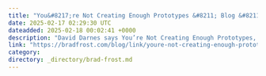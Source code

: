 ```yaml
---
title: "You&#8217;re Not Creating Enough Prototypes &#8211; Blog &#8211; zeroheight"
date: 2025-02-17 02:29:30 UTC
dateadded: 2025-02-18 00:02:41 +0000
description: "David Darnes says You’re Not Creating Enough Prototypes, and I agree! David shares some great real-world examples of how he’s wielded design system components for rapid prototyping. We need more of this!"
link: "https://bradfrost.com/blog/link/youre-not-creating-enough-prototypes-blog-zeroheight/"
category:
directory: _directory/brad-frost.md
---
```

